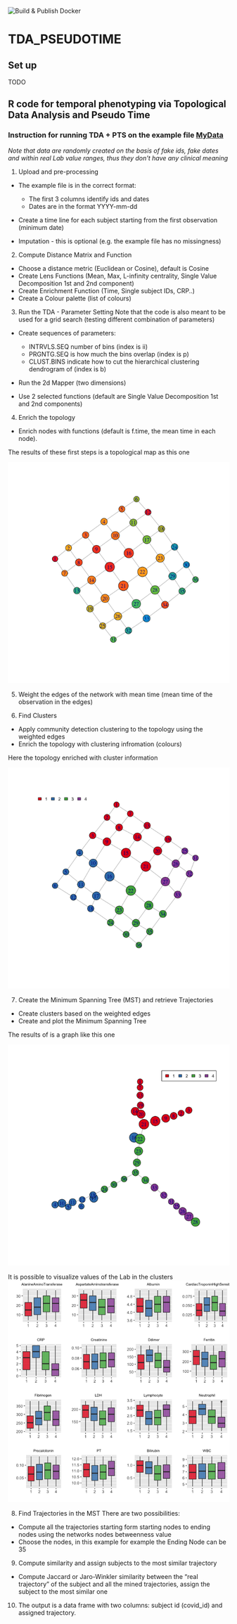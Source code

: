 ![Build & Publish Docker](https://github.com/aridag/TDA_PSEUDOTIME/workflows/Build%20&%20Publish%20Docker/badge.svg)

# TDA_PSEUDOTIME

## Set up
TODO

## R code for temporal phenotyping via Topological Data Analysis and Pseudo Time 

### Instruction for running TDA + PTS on the example file [MyData](https://github.com/aridag/TDA_PSEUDOTIME/blob/master/MyDataSim.csv)
*Note that data are randomly created on the basis of fake ids, fake dates and within real Lab value ranges, thus they don't have any clinical meaning*

1. Upload and pre-processing
- The example file is in the correct format:
  - The first 3 columns identify ids and dates 
  - Dates are in the format YYYY-mm-dd
- Create a time line for each subject starting from the first observation (minimum date)

- Imputation - this is optional (e.g. the example file has no missingness)

2. Compute Distance Matrix and Function
- Choose a distance metric (Euclidean or Cosine), default is Cosine  
- Create Lens Functions (Mean, Max, L-infinity centrality, Single Value Decomposition 1st and 2nd component)
- Create Enrichment Function (Time, Single subject IDs, CRP..)
- Create a Colour palette (list of colours)

3. Run the TDA - Parameter Setting
Note that the code is also meant to be used for a grid search (testing different combination of parameters)
- Create sequences of parameters:
  - INTRVLS.SEQ number of bins (index is ii)
  - PRGNTG.SEQ is how much the bins overlap (index is p)
  - CLUST.BINS indicate how to cut the hierarchical clustering dendrogram of (index is b) 
  
 - Run the 2d Mapper (two dimensions)
  - Use 2 selected functions (default are Single Value Decomposition 1st and 2nd components) 


4. Enrich the topology
- Enrich nodes with functions (default is f.time, the mean time in each node). 

The results of these first steps is a topological map as this one

![Topological Map](https://github.com/aridag/TDA_PSEUDOTIME/blob/master/TDA.png)


5. Weight the edges of the network with mean time (mean time of the observation in the edges)


6. Find Clusters
- Apply community detection clustering to the topology using the weighted edges
- Enrich the topology with clustering infromation (colours)


Here the topology enriched with cluster information

![Topological Map Cluster](https://github.com/aridag/TDA_PSEUDOTIME/blob/master/TDAClusters.png)



7. Create the Minimum Spanning Tree (MST) and retrieve Trajectories
- Create clusters based on the weighted edges
- Create and plot the Minimum Spanning Tree

The results of is a graph like this one

![Minimum Spanning Tree](https://github.com/aridag/TDA_PSEUDOTIME/blob/master/MST.png)


It is possible to visualize values of the Lab in the clusters
![Lab Values](https://github.com/aridag/TDA_PSEUDOTIME/blob/master/LabInClusters.png)


8. Find Trajectories in the MST
There are two possibilities:
-	Compute all the trajectories starting form starting nodes to ending nodes using the networks nodes betweenness value
-	Choose the nodes, in this example for example the Ending Node can be 35

9. Compute similarity and assign subjects to the most similar trajectory
- Compute Jaccard or Jaro-Winkler similarity between the “real trajectory” of the subject and all the mined trajectories, assign the subject to the most similar one

10. The output is a data frame with two columns: subject id (covid_id) and assigned trajectory.




